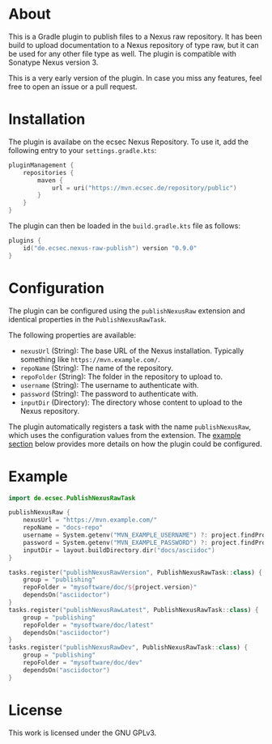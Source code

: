 # About

This is a Gradle plugin to publish files to a Nexus raw repository.
It has been build to upload documentation to a Nexus repository of type raw, but it can be used for any other file type as well.
The plugin is compatible with Sonatype Nexus version 3.

This is a very early version of the plugin.
In case you miss any features, feel free to open an issue or a pull request. 


# Installation

The plugin is availabe on the ecsec Nexus Repository.
To use it, add the following entry to your `settings.gradle.kts`:
```kotlin
pluginManagement {
    repositories {
		maven {
			url = uri("https://mvn.ecsec.de/repository/public")
		}
    }
}
```

The plugin can then be loaded in the `build.gradle.kts` file as follows:
```kotlin
plugins {
	id("de.ecsec.nexus-raw-publish") version "0.9.0"
}
```

# Configuration

The plugin can be configured using the `publishNexusRaw` extension and identical properties in the `PublishNexusRawTask`.

The following properties are available:
- `nexusUrl` (String): The base URL of the Nexus installation. Typically something like `https://mvn.example.com/`. 
- `repoName` (String): The name of the repository.
- `repoFolder` (String): The folder in the repository to upload to.
- `username` (String): The username to authenticate with.
- `password` (String): The password to authenticate with.
- `inputDir` (Directory): The directory whose content to upload to the Nexus repository.

The plugin automatically registers a task with the name `publishNexusRaw`, which uses the configuration values from the extension.
The [example section](#Example) below provides more details on how the plugin could be configured.


# Example

```kotlin
import de.ecsec.PublishNexusRawTask

publishNexusRaw {
	nexusUrl = "https://mvn.example.com/"
	repoName = "docs-repo"
	username = System.getenv("MVN_EXAMPLE_USERNAME") ?: project.findProperty("mvnUsernameExample") as String?
	password = System.getenv("MVN_EXAMPLE_PASSWORD") ?: project.findProperty("mvnPasswordExample") as String?
	inputDir = layout.buildDirectory.dir("docs/asciidoc")
}

tasks.register("publishNexusRawVersion", PublishNexusRawTask::class) {
	group = "publishing"
	repoFolder = "mysoftware/doc/${project.version}"
	dependsOn("asciidoctor")
}
tasks.register("publishNexusRawLatest", PublishNexusRawTask::class) {
	group = "publishing"
	repoFolder = "mysoftware/doc/latest"
	dependsOn("asciidoctor")
}
tasks.register("publishNexusRawDev", PublishNexusRawTask::class) {
	group = "publishing"
	repoFolder = "mysoftware/doc/dev"
	dependsOn("asciidoctor")
}
```


# License

This work is licensed under the GNU GPLv3.
